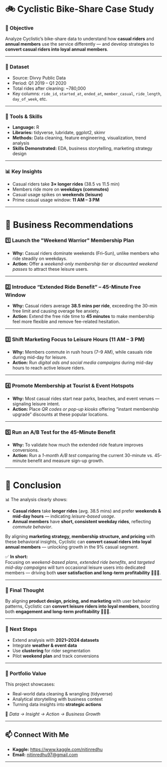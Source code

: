 # 🚲 Cyclistic Bike-Share Case Study

### 🎯 Objective
Analyze Cyclistic’s bike-share data to understand how **casual riders** and **annual members** use the service differently — and develop strategies to **convert casual riders into loyal annual members**.

---

### 📁 Dataset
* Source: Divvy Public Data
* Period: Q1 2019 – Q1 2020  
* Total rides after cleaning: ~780,000  
* Key columns: `ride_id`, `started_at`, `ended_at`, `member_casual`, `ride_length`, `day_of_week`, etc.

---

### 🧠 Tools & Skills
* **Language:** R  
* **Libraries:** tidyverse, lubridate, ggplot2, skimr  
* **Methods:** Data cleaning, feature engineering, visualization, trend analysis  
* **Skills Demonstrated:** EDA, business storytelling, marketing strategy design  

---

### 📊 Key Insights
- Casual riders take **3× longer rides** (38.5 vs 11.5 min)  
- Members ride more on **weekdays (commutes)**  
- Casual usage spikes on **weekends (leisure)**  
- Prime casual usage window: **11 AM – 3 PM**  

---

# 🧭 Business Recommendations

### 1️⃣ Launch the **"Weekend Warrior" Membership Plan**
- **Why:** Casual riders dominate weekends (Fri–Sun), unlike members who ride steadily on weekdays.  
- **Action:** Offer a *weekend-only membership tier* or *discounted weekend passes* to attract these leisure users.

---

### 2️⃣ Introduce **“Extended Ride Benefit” – 45-Minute Free Window**
- **Why:** Casual riders average **38.5 mins per ride**, exceeding the 30-min free limit and causing overage fee anxiety.  
- **Action:** Extend the free ride time to **45 minutes** to make membership feel more flexible and remove fee-related hesitation.

---

### 3️⃣ Shift Marketing Focus to **Leisure Hours (11 AM – 3 PM)**
- **Why:** Members commute in rush hours (7–9 AM), while casuals ride during mid-day for leisure.  
- **Action:** Run *digital ads and social media campaigns* during mid-day hours to reach active leisure riders.

---

### 4️⃣ Promote Membership at **Tourist & Event Hotspots**
- **Why:** Most casual rides start near parks, beaches, and event venues — signaling leisure intent.  
- **Action:** Place *QR codes or pop-up kiosks* offering “instant membership upgrade” discounts at these popular locations.

---

### 5️⃣ Run an **A/B Test** for the 45-Minute Benefit
- **Why:** To validate how much the extended ride feature improves conversions.  
- **Action:** Run a *1-month A/B test* comparing the current 30-minute vs. 45-minute benefit and measure sign-up growth.

---

# 🏁 Conclusion

📊 The analysis clearly shows:
- **Casual riders** take **longer rides** (avg. 38.5 mins) and prefer **weekends & mid-day hours** — indicating *leisure-based usage*.  
- **Annual members** have **short, consistent weekday rides**, reflecting *commute behavior*.

By aligning **marketing strategy, membership structure, and pricing** with these behavioral insights, Cyclistic can **convert casual riders into loyal annual members** — unlocking growth in the 9% casual segment.

✅ **In short:**  
Focusing on *weekend-based plans*, *extended ride benefits*, and *targeted mid-day campaigns* will turn occasional leisure users into dedicated members — driving both **user satisfaction and long-term profitability** 🚴‍♀️💼.

---

### 🏁 Final Thought
By aligning **product design, pricing, and marketing** with user behavior patterns, Cyclistic can **convert leisure riders into loyal members**, boosting both **engagement and long-term profitability** 🚴‍♀️💼.


---

### 🚀 Next Steps
- Extend analysis with **2021–2024 datasets**  
- Integrate **weather & event data**  
- Use **clustering** for rider segmentation  
- Pilot **weekend plan** and track conversions  

---

### 💼 Portfolio Value
This project showcases:
- Real-world data cleaning & wrangling (tidyverse)  
- Analytical storytelling with business context  
- Turning data insights into **strategic actions**  

🧠 *Data → Insight → Action → Business Growth*

---

## 📫 Connect With Me

- **Kaggle:** https://www.kaggle.com/nitinredhu
- **Email:** nitinredhu97@gmail.com

---
